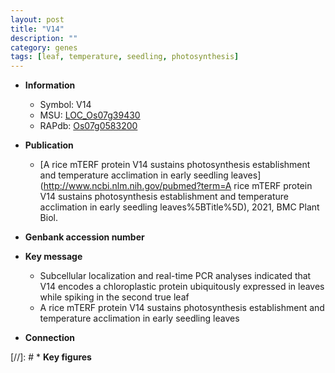 ```yaml
---
layout: post
title: "V14"
description: ""
category: genes
tags: [leaf, temperature, seedling, photosynthesis]
---
```


* **Information**  
    + Symbol: V14  
    + MSU: [LOC_Os07g39430](http://rice.uga.edu/cgi-bin/ORF_infopage.cgi?orf=LOC_Os07g39430)  
    + RAPdb: [Os07g0583200](http://rapdb.dna.affrc.go.jp/viewer/gbrowse_details/irgsp1?name=Os07g0583200)  

* **Publication**  
    + [A rice mTERF protein V14 sustains photosynthesis establishment and temperature acclimation in early seedling leaves](http://www.ncbi.nlm.nih.gov/pubmed?term=A rice mTERF protein V14 sustains photosynthesis establishment and temperature acclimation in early seedling leaves%5BTitle%5D), 2021, BMC Plant Biol.

* **Genbank accession number**  

* **Key message**  
    + Subcellular localization and real-time PCR analyses indicated that V14 encodes a chloroplastic protein ubiquitously expressed in leaves while spiking in the second true leaf
    + A rice mTERF protein V14 sustains photosynthesis establishment and temperature acclimation in early seedling leaves

* **Connection**  

[//]: # * **Key figures**  


